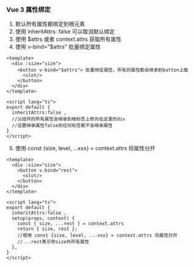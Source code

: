 ### Vue 3 属性绑定
1. 默认所有属性都绑定到根元素
2. 使用 inheritAttrs: false 可以取消默认绑定
3. 使用 $attrs 或者 context.attrs 获取所有属性
4. 使用 v-bind="$attrs" 批量绑定属性
~~~vue
<template>
  <div :size="size">
    <button v-bind="$attrs"> 批量绑定属性，所有的属性都会继承到button上面
      <slot/>
    </button>
  </div>
</template>

<script lang="ts">
export default {
  inheritAttrs:false ,
  //父组件的所有属性会继承到根标签上即为在这里的div
  //设置继承属性false则任何标签都不会继承属性
}
</script>
~~~

5. 使用 const {size, level, ...xxx} = context.attrs 将属性分开

~~~vue
<template>
  <div :size="size">
    <button v-bind="rest">
      <slot/>
    </button>
  </div>
</template>

<script lang="ts">
export default {
  inheritAttrs:false ,
  setup(props, context) {
    const { size, ...rest } = context.attrs
    return { size, rest };
    //使用 const {size, level, ...xxx} = context.attrs 将属性分开
    //...rest表示除size外所有属性
  },
}
</script>
~~~

